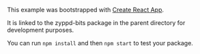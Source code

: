This example was bootstrapped with [Create React App](https://github.com/facebook/create-react-app).

It is linked to the zyppd-bits package in the parent directory for development purposes.

You can run `npm install` and then `npm start` to test your package.
